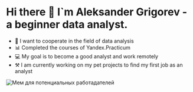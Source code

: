 # Hi there 👋 I`m Aleksander Grigorev - a beginner data analyst.


- 👯 I want to cooperate in the field of data analysis
- 📊 Сompleted the courses of Yandex.Practicum
- 💻 My goal is to become a good analyst and work remotely
- ⚒ I am currently working on my pet projects to find my first job as an analyst

![Мем для потенциальных работадателей](https://disk.yandex.ru/i/112rinsCVSfblg)


